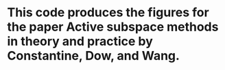 # This code produces the figures for the paper Active subspace methods in theory and practice by Constantine, Dow, and Wang.
